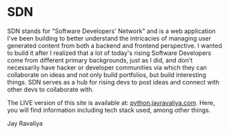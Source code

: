 # SDN

SDN stands for "Software Developers' Network" and is a web application I've been building to better understand the intricacies of managing user generated content from both a backend and frontend perspective. I wanted to build it after I realized that a lot of today's rising Software Developers come from different primary backgrounds, just as I did, and don't necessarily have hacker or developer communities via which they can collaborate on ideas and not only build portfolios, but build interesting things. SDN serves as a hub for rising devs to post ideas and connect with other devs to collaborate with.

The LIVE version of this site is available at: [python.jayravaliya.com](python.jayravaliya.com). Here, you will find information including tech stack used, among other things.

Jay Ravaliya
